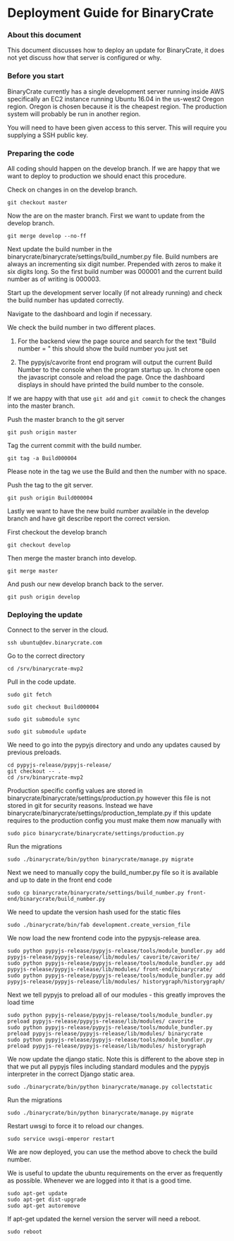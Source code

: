 # Deployment Guide for BinaryCrate

### About this document

This document discusses how to deploy an update for BinaryCrate, it does not yet discuss how that server is configured or why.

### Before you start

BinaryCrate currently has a single development server running inside AWS specifically an EC2 instance running Ubuntu 16.04 in the us-west2 Oregon region.
Oregon is chosen because it is the cheapest region. The production system will probably be run in another region.

You will need to have been given access to this server. This will require you supplying a SSH public key. 

### Preparing the code

All coding should happen on the develop branch. If we are happy that we want to deploy to production we should enact this procedure.

Check on changes in on the develop branch.

```
git checkout master
```

Now the are on the master branch. First we want to update from the develop branch.

```
git merge develop --no-ff
```

Next update the build number in the binarycrate/binarycrate/settings/build_number.py file.
Build numbers are always an incrementing six digit number. Prepended with zeros to make it six digits long. So the first
build number was 000001 and the current build number as of writing is 000003.

Start up the development server locally (if not already running) and check the build number has updated correctly.

Navigate to the dashboard and login if necessary.

We check the build number in two different places.

1. For the backend view the page source and search for the text "Build number = " this should show the build number you just set

2. The pypyjs/cavorite front end program will output the current Build Number to the console when the program startup up. In chrome open the
javascript console and reload the page. Once the dashboard displays in should have printed the build number to the console.

If we are happy with that use `git add` and `git commit` to check the changes into the master branch.

Push the master branch to the git server

```
git push origin master
```

Tag the current commit with the build number.

```
git tag -a Build000004
```

Please note in the tag we use the Build and then the number with no space.

Push the tag to the git server.

```
git push origin Build000004
```

Lastly we want to have the new build number available in the develop branch and have git describe report the correct version.

First checkout the develop branch

```
git checkout develop
```

Then merge the master branch into develop.

```
git merge master
```

And push our new develop branch back to the server.

```
git push origin develop
```

### Deploying the update

Connect to the server in the cloud.

```
ssh ubuntu@dev.binarycrate.com
```

Go to the correct directory

```
cd /srv/binarycrate-mvp2
```

Pull in the code update.

```
sudo git fetch

sudo git checkout Build000004

sudo git submodule sync

sudo git submodule update
```

We need to go into the pypyjs directory and undo any updates caused by previous preloads.
```
cd pypyjs-release/pypyjs-release/
git checkout -- .
cd /srv/binarycrate-mvp2
```

Production specific config values are stored in binarycrate/binarycrate/settings/production.py however this file is not stored in git for security reasons.
Instead we have binarycrate/binarycrate/settings/production_template.py if this update requires to the production config you must make them now manually with

```
sudo pico binarycrate/binarycrate/settings/production.py
```

Run the migrations
```
sudo ./binarycrate/bin/python binarycrate/manage.py migrate
```

Next we need to manually copy the build_number.py file so it is available and up to date in the front end code

```
sudo cp binarycrate/binarycrate/settings/build_number.py front-end/binarycrate/build_number.py
```

We need to update the version hash used for the static files
```
sudo ./binarycrate/bin/fab development.create_version_file
```

We now load the new frontend code into the pypysjs-release area.

```
sudo python pypyjs-release/pypyjs-release/tools/module_bundler.py add pypyjs-release/pypyjs-release/lib/modules/ cavorite/cavorite/
sudo python pypyjs-release/pypyjs-release/tools/module_bundler.py add pypyjs-release/pypyjs-release/lib/modules/ front-end/binarycrate/
sudo python pypyjs-release/pypyjs-release/tools/module_bundler.py add pypyjs-release/pypyjs-release/lib/modules/ historygraph/historygraph/
```

Next we tell pypyjs to preload all of our modules - this greatly improves the load time

```
sudo python pypyjs-release/pypyjs-release/tools/module_bundler.py preload pypyjs-release/pypyjs-release/lib/modules/ cavorite
sudo python pypyjs-release/pypyjs-release/tools/module_bundler.py preload pypyjs-release/pypyjs-release/lib/modules/ binarycrate
sudo python pypyjs-release/pypyjs-release/tools/module_bundler.py preload pypyjs-release/pypyjs-release/lib/modules/ historygraph
```

We now update the django static. Note this is different to the above step in that we put all pypyjs files including standard modules and the pypyjs interpreter
in the correct Django static area.
```
sudo ./binarycrate/bin/python binarycrate/manage.py collectstatic
```

Run the migrations
```
sudo ./binarycrate/bin/python binarycrate/manage.py migrate
```

Restart uwsgi to force it to reload our changes.
```
sudo service uwsgi-emperor restart
```

We are now deployed, you can use the method above to check the build number.

We is useful to update the ubuntu requirements on the erver as frequently as possible. Whenever we are logged into it that is a good time.

```
sudo apt-get update
sudo apt-get dist-upgrade
sudo apt-get autoremove
```

If apt-get updated the kernel version the server will need a reboot.
```
sudo reboot
```

